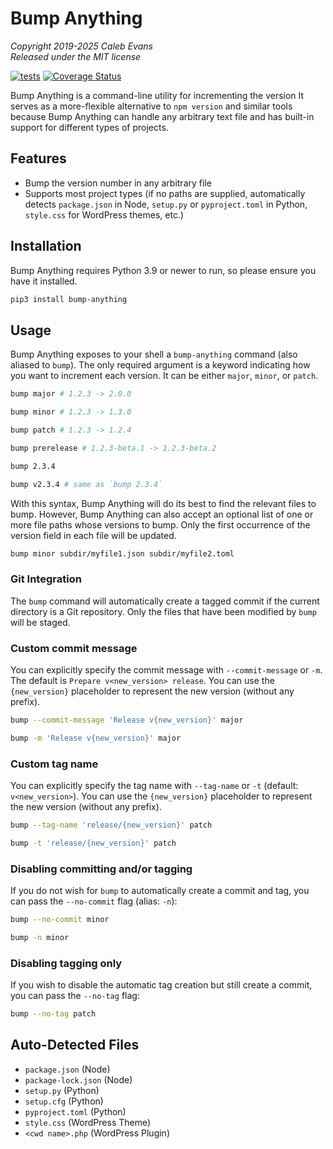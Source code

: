 # Bump Anything

*Copyright 2019-2025 Caleb Evans*  
*Released under the MIT license*

[![tests](https://github.com/caleb531/bump-anything/actions/workflows/tests.yml/badge.svg)](https://github.com/caleb531/bump-anything/actions/workflows/tests.yml)
[![Coverage Status](https://coveralls.io/repos/caleb531/bump-anything/badge.svg?branch=main)](https://coveralls.io/r/caleb531/bump-anything?branch=main)

Bump Anything is a command-line utility for incrementing the version  It serves
as a more-flexible alternative to `npm version` and similar tools because
Bump Anything can handle any arbitrary text file and has built-in support for
different types of projects.

## Features

- Bump the version number in any arbitrary file
- Supports most project types (if no paths are supplied, automatically detects
  `package.json` in Node, `setup.py` or `pyproject.toml` in Python, `style.css`
  for WordPress themes, etc.)

## Installation

Bump Anything requires Python 3.9 or newer to run, so please ensure you have it
installed.

```sh
pip3 install bump-anything
```

## Usage

Bump Anything exposes to your shell a `bump-anything` command (also aliased to
`bump`). The only required argument is a keyword indicating how you want to
increment each version. It can be either `major`, `minor`, or `patch`.


```sh
bump major # 1.2.3 -> 2.0.0
```

```sh
bump minor # 1.2.3 -> 1.3.0
```

```sh
bump patch # 1.2.3 -> 1.2.4
```

```sh
bump prerelease # 1.2.3-beta.1 -> 1.2.3-beta.2
```

```sh
bump 2.3.4
```

```sh
bump v2.3.4 # same as `bump 2.3.4`
```

With this syntax, Bump Anything will do its best to find the relevant files to
bump. However, Bump Anything can also accept an optional list of one or more
file paths whose versions to bump. Only the first occurrence of the version
field in each file will be updated.

```sh
bump minor subdir/myfile1.json subdir/myfile2.toml
```

### Git Integration

The `bump` command will automatically create a tagged commit if the current
directory is a Git repository. Only the files that have been modified by `bump`
will be staged.

### Custom commit message

You can explicitly specify the commit message with `--commit-message` or `-m`.
The default is `Prepare v<new_version> release`. You can use the `{new_version}`
placeholder to represent the new version (without any prefix).

```sh
bump --commit-message 'Release v{new_version}' major
```

```sh
bump -m 'Release v{new_version}' major
```

### Custom tag name

You can explicitly specify the tag name with `--tag-name` or `-t` (default:
`v<new_version>`). You can use the `{new_version}` placeholder to represent the
new version (without any prefix).

```sh
bump --tag-name 'release/{new_version}' patch
```

```sh
bump -t 'release/{new_version}' patch
```

### Disabling committing and/or tagging

If you do not wish for `bump` to automatically create a commit and tag, you can
pass the `--no-commit` flag (alias: `-n`):

```sh
bump --no-commit minor
```

```sh
bump -n minor
```

### Disabling tagging only

If you wish to disable the automatic tag creation but still create a commit, you
can pass the `--no-tag` flag:

```sh
bump --no-tag patch
```

## Auto-Detected Files

- `package.json` (Node)
- `package-lock.json` (Node)
- `setup.py` (Python)
- `setup.cfg` (Python)
- `pyproject.toml` (Python)
- `style.css` (WordPress Theme)
- `<cwd name>.php` (WordPress Plugin)
